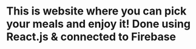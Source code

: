 ﻿# This is website where you can pick your meals and enjoy it! Done using React.js & connected to Firebase
